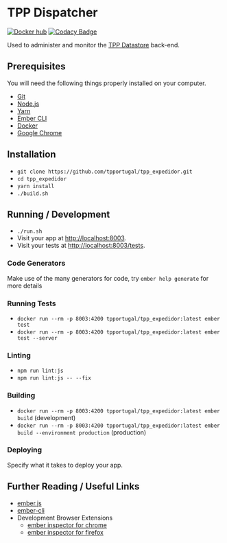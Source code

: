 # TPP Dispatcher
[![Docker hub](https://img.shields.io/badge/Docker%20Hub-tpportugal/tpp%5F_expedidor-0db7ed.svg)](https://hub.docker.com/r/tpportugal/tpp_expedidor/)
[![Codacy Badge](https://api.codacy.com/project/badge/Grade/0f2f2dca11cf4119804246b0d07f2dbf)](https://app.codacy.com/app/TPP/tpp_expedidor?utm_source=github.com&utm_medium=referral&utm_content=tpportugal/tpp_expedidor&utm_campaign=badger)

Used to administer and monitor the [TPP Datastore](https://github.com/tpportugal/tpp_banco_de_dados) back-end.

## Prerequisites

You will need the following things properly installed on your computer.

* [Git](https://git-scm.com/)
* [Node.js](https://nodejs.org/)
* [Yarn](https://yarnpkg.com/)
* [Ember CLI](https://ember-cli.com/)
* [Docker](https://github.com/docker/docker-install)
* [Google Chrome](https://google.com/chrome/)

## Installation

* `git clone https://github.com/tpportugal/tpp_expedidor.git`
* `cd tpp_expedidor`
* `yarn install`
* `./build.sh`

## Running / Development

* `./run.sh`
* Visit your app at [http://localhost:8003](http://localhost:8003).
* Visit your tests at [http://localhost:8003/tests](http://localhost:8003/tests).

### Code Generators

Make use of the many generators for code, try `ember help generate` for more details

### Running Tests

* `docker run --rm -p 8003:4200 tpportugal/tpp_expedidor:latest ember test`
* `docker run --rm -p 8003:4200 tpportugal/tpp_expedidor:latest ember test --server`

### Linting

* `npm run lint:js`
* `npm run lint:js -- --fix`

### Building

* `docker run --rm -p 8003:4200 tpportugal/tpp_expedidor:latest ember build` (development)
* `docker run --rm -p 8003:4200 tpportugal/tpp_expedidor:latest ember build --environment production` (production)

### Deploying

Specify what it takes to deploy your app.

## Further Reading / Useful Links

* [ember.js](https://emberjs.com/)
* [ember-cli](https://ember-cli.com/)
* Development Browser Extensions
  * [ember inspector for chrome](https://chrome.google.com/webstore/detail/ember-inspector/bmdblncegkenkacieihfhpjfppoconhi)
  * [ember inspector for firefox](https://addons.mozilla.org/en-US/firefox/addon/ember-inspector/)
